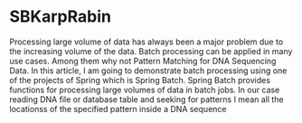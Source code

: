 # SBKarpRabin
Processing large volume of data has always been a major problem due to the  increasing volume of  the  data. Batch processing can be applied in many use cases. Among them why not Pattern Matching for DNA Sequencing Data. In this article, I am going to demonstrate batch processing using one of the projects of  Spring which is Spring Batch. Spring Batch provides functions for processing large volumes of data in batch jobs. In our case reading DNA file or database table and seeking for patterns I mean all the locationss of the specified pattern inside a DNA sequence
